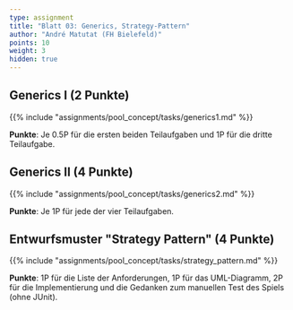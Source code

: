 ```yaml
---
type: assignment
title: "Blatt 03: Generics, Strategy-Pattern"
author: "André Matutat (FH Bielefeld)"
points: 10
weight: 3
hidden: true
---
```



## Generics I (2 Punkte)

{{% include "assignments/pool_concept/tasks/generics1.md" %}}

**Punkte**: Je 0.5P für die ersten beiden Teilaufgaben und 1P für die dritte Teilaufgabe.


## Generics II (4 Punkte)

{{% include "assignments/pool_concept/tasks/generics2.md" %}}

**Punkte**: Je 1P für jede der vier Teilaufgaben.


## Entwurfsmuster "Strategy Pattern" (4 Punkte)

{{% include "assignments/pool_concept/tasks/strategy_pattern.md" %}}

**Punkte**: 1P für die Liste der Anforderungen, 1P für das UML-Diagramm, 2P für die Implementierung
und die Gedanken zum manuellen Test des Spiels (ohne JUnit).
